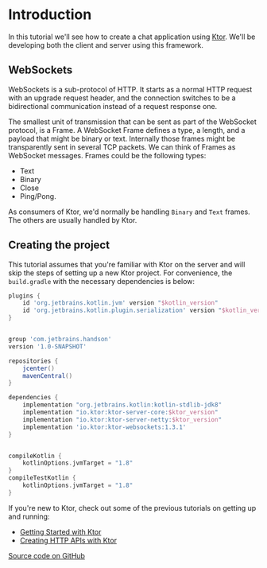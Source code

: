 # Introduction

In this tutorial we'll see how to create a chat application using [Ktor](https://ktor.io). We'll be developing
both the client and server using this framework. 

## WebSockets

WebSockets is a sub-protocol of HTTP. It starts as a normal HTTP request with an upgrade request header, and the connection switches to be a 
bidirectional communication instead of a request response one.

The smallest unit of transmission that can be sent as part of the WebSocket protocol, is a Frame. 
A WebSocket Frame defines a type, a length, and a payload that might be binary or text. Internally those frames might be transparently sent in several TCP packets. We can think of Frames as WebSocket messages. 
Frames could be the following types: 

* Text
* Binary
* Close
* Ping/Pong.

As consumers of Ktor, we'd normally be handling `Binary` and `Text` frames. The others are usually
handled by Ktor. 

## Creating the project

This tutorial assumes that you're familiar with Ktor on the server and will skip the steps of setting up a new Ktor project. 
For convenience, the `build.gradle` with the necessary dependencies is below:

```groovy
plugins {
    id 'org.jetbrains.kotlin.jvm' version "$kotlin_version"
    id 'org.jetbrains.kotlin.plugin.serialization' version "$kotlin_version"
}


group 'com.jetbrains.handson'
version '1.0-SNAPSHOT'

repositories {
    jcenter()
    mavenCentral()
}

dependencies {
    implementation "org.jetbrains.kotlin:kotlin-stdlib-jdk8"
    implementation "io.ktor:ktor-server-core:$ktor_version"
    implementation "io.ktor:ktor-server-netty:$ktor_version"
    implementation 'io.ktor:ktor-websockets:1.3.1'
}


compileKotlin {
    kotlinOptions.jvmTarget = "1.8"
}
compileTestKotlin {
    kotlinOptions.jvmTarget = "1.8"
}
```


If you're new to Ktor, check out some of the previous tutorials on getting up and running:

* [Getting Started with Ktor](https://play.kotlinlang.org/hands-on/Getting%20Started%20with%20Ktor/01_introduction)
* [Creating HTTP APIs with Ktor](https://play.kotlinlang.org/hands-on/Creating%20HTTP%20APIs%20with%20Ktor/01_introduction)


[Source code on GitHub](https://github.com/kotlin-hands-on/chat-app-websockets)
